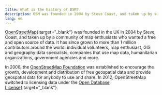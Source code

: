 ```yaml
---
title: What is the history of OSM?
description: OSM was founded in 2004 by Steve Coast, and taken up by a community of enthusiasts who wanted a free and open source data
lang: en 
---
```


[OpenStreetMap](https://openstreetmap.org){:target="_blank"} was founded in the UK in 2004 by Steve Coast, and taken up by a community of map enthusiasts who wanted a free and open source of data. It has since grown to more than 1 million contributors around the world: individual volunteers, map enthusiast, GIS and geography data specialists, companies that use map data, humanitarian organizations, government agencies and more.

In 2006, the [OpenStreetMap Foundation](/about-osm-community/osm-foundation.md) was established to encourage the growth, development and distribution of free geospatial data and provide geospatial data for anybody to use and share. In 2012, OpenStreetMap switched to licensing data under the [Open Database License](https://wiki.osmfoundation.org/wiki/Licence){:target="_blank"}.
